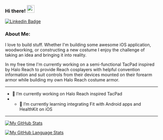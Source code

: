 ### Hi there! <img src="https://media.giphy.com/media/hvRJCLFzcasrR4ia7z/giphy.gif" width="25px">

[![Linkedin Badge](https://img.shields.io/badge/-LinkedIn-0e76a8?style=flat-square&logo=Linkedin&logoColor=white)](https://www.linkedin.com/in/meganwiemer/)
<!-- [![Instagram Badge](https://img.shields.io/badge/-Instagram-e4405f?style=flat-square&logo=Instagram&logoColor=white)](https://www.instagram.com/fallen.cosplay/) -->

### About Me:
I love to build stuff. Whether I'm building some awesome iOS application, woodworking, or constructing a new costume I enjoy the challenge of taking an idea and bringing it into reality.

In my free time I'm currently working on a semi-functional TacPad inspired by Halo Reach to provide Reach cosplayers with helpful convention information and suit controls from their devices mounted on their forearm armor while building my own Halo Reach costume armor.

---

- 🔭 I’m currently working on Halo Reach inspired TacPad
- - 🌱 I’m currently learning integrating Fit with Android apps and HealthKit on iOS

---

<!--
**wiemerm/wiemerm** is a ✨ _special_ ✨ repository because its `README.md` (this file) appears on your GitHub profile.

Here are some ideas to get you started:

- 🔭 I’m currently working on ...
- 🌱 I’m currently learning ...
- 👯 I’m looking to collaborate on ...
- 🤔 I’m looking for help with ...
- 💬 Ask me about ...
- 📫 How to reach me: ...
- ⚡ Fun fact: ...
-->

<!-- <img height="180em" src="https://github-readme-stats.vercel.app/api?username=wiemerm&theme=darcula&count_private=true&show_icons=true" />
[![Top Langs](https://github-readme-stats.vercel.app/api/top-langs/?username=wiemerm)](https://github.com/anuraghazra/github-readme-stats) -->


[![My GitHub Stats](https://github-readme-stats.vercel.app/api/?username=wiemerm&count_private=true&theme=darcula&showicons=true)]()

[![My GitHub Language Stats](https://github-readme-stats.vercel.app/api/top-langs/?username=wiemerm&langs_count=5&theme=darcula&layout=compact)]()
